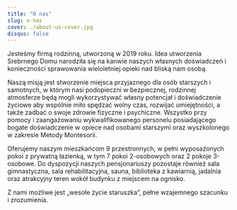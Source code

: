 ```yaml
---
title: "O nas"
slug: o-nas
cover: ./about-us-cover.jpg
disqus: false
---
```


Jesteśmy firmą rodzinną, utworzoną w 2019 roku. Idea utworzenia Srebrnego Domu narodziła się na kanwie naszych własnych doświadczeń i konieczności sprawowania wieloletniej opieki nad bliską nam osobą.

Naszą misją jest stworzenie miejsca przyjaznego dla osób starszych i samotnych, w którym nasi podopieczni w bezpiecznej, rodzinnej atmosferze będą mogli wykorzystywać własny potencjał i doświadczenie życiowe aby wspólnie miło spędzać wolny czas, rozwijać umiejętności, a także zadbać o swoje zdrowie fizyczne i psychiczne. Wszystko przy pomocy i zaangażowaniu wykwalifikowanego personelu posiadającego bogate doświadczenie w opiece nad osobami starszymi oraz wyszkolonego w zakresie Metody Montesorii.

Oferujemy naszym mieszkańcom 9 przestronnych, w pełni wyposażonych pokoi z prywatną łazienką, w tym 7 pokoi 2-osobowych oraz 2 pokoje 3-osobowe. Do dyspozycji naszych pensjonariuszy pozostaje również sala gimnastyczna, sala rehabilitacyjna, sauna, biblioteka z kawiarnią, jadalnia oraz atrakcyjny teren wokół budynku z miejscem na ognisko.

Z nami możliwe jest „wesołe życie staruszka”, pełne wzajemnego szacunku i zrozumienia. 
